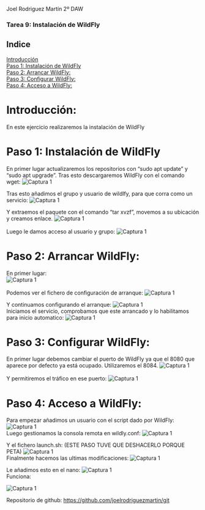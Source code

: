 Joel Rodriguez Martín
2º DAW

### Tarea 9: Instalación de WildFly

## Indice    
[Introducción](#introduccion)      
[Paso 1: Instalación de WildFly](#paso1) 	    
[Paso 2: Arrancar WildFly:](#paso2) 	   
[Paso 3: Configurar WildFly:](#paso3)            	
[Paso 4: Acceso a WildFly:](#paso4) 	    

# Introducción:<a name="introduccion"></a>  
En este ejercicio realizaremos la instalación de WildFly


# Paso 1: Instalación de WildFly <a name="paso1"></a>  
En primer lugar actualizaremos los repositorios con “sudo apt update” y “sudo apt upgrade”.
Tras esto descargaremos WildFly con el comando wget: 
![Captura 1](https://github.com/joelrodriguezmartin/git/blob/main/imgsT9/captura1.png)<br/>  

Tras esto añadimos el grupo y usuario de wildlfy, para que corra como un servicio:
![Captura 1](https://github.com/joelrodriguezmartin/git/blob/main/imgsT9/captura2.png)<br/>  

Y extraemos el paquete con el comando “tar xvzf”, movemos a su ubicación y creamos enlace.
![Captura 1](https://github.com/joelrodriguezmartin/git/blob/main/imgsT9/captura3.png)<br/>  
Luego le damos acceso al usuario y grupo:
![Captura 1](https://github.com/joelrodriguezmartin/git/blob/main/imgsT9/captura4.png)<br/>  

# Paso 2: Arrancar WildFly:<a name="paso2"></a>  
En primer lugar:    
![Captura 1](https://github.com/joelrodriguezmartin/git/blob/main/imgsT9/captura5.png)<br/>  
Podemos ver el fichero de configuración de arranque:
![Captura 1](https://github.com/joelrodriguezmartin/git/blob/main/imgsT9/captura6.png)<br/>  

Y continuamos configurando el arranque:
![Captura 1](https://github.com/joelrodriguezmartin/git/blob/main/imgsT9/captura7.png)<br/> 
Iniciamos el servicio, comprobamos que este arrancado y lo habilitamos para inicio automatico:
 ![Captura 1](https://github.com/joelrodriguezmartin/git/blob/main/imgsT9/captura8.png)<br/> 






# Paso 3: Configurar WildFly:<a name="paso3"></a>  
En primer lugar debemos cambiar el puerto de WildFly ya que el 8080 que aparece por defecto ya está ocupado. Utilizaremos el 8084.
![Captura 1](https://github.com/joelrodriguezmartin/git/blob/main/imgsT9/captura9.png)<br/>  
Y permitiremos el tráfico en ese puerto:
![Captura 1](https://github.com/joelrodriguezmartin/git/blob/main/imgsT9/captura10.png)<br/> 






# Paso 4: Acceso a WildFly:<a name="paso4"></a>  
Para empezar añadimos un usuario con el script dado por WildFly:
![Captura 1](https://github.com/joelrodriguezmartin/git/blob/main/imgsT9/captura11.png)<br/> 
Luego gestionamos la consola remota en wildly.conf:
![Captura 1](https://github.com/joelrodriguezmartin/git/blob/main/imgsT9/captura12.png)<br/> 



Y el fichero launch.sh: (ESTE PASO TUVE QUE DESHACERLO PORQUE PETA)
![Captura 1](https://github.com/joelrodriguezmartin/git/blob/main/imgsT9/captura13.png)<br/> 
Finalmente hacemos las ultimas modificaciones:
![Captura 1](https://github.com/joelrodriguezmartin/git/blob/main/imgsT9/captura14.png)<br/> 







Le añadimos esto en el nano:
![Captura 1](https://github.com/joelrodriguezmartin/git/blob/main/imgsT9/captura15.png)<br/> 
Funciona:

![Captura 1](https://github.com/joelrodriguezmartin/git/blob/main/imgsT9/captura16.png)<br/> 
















Repositorio de github: https://github.com/joelrodriguezmartin/git
